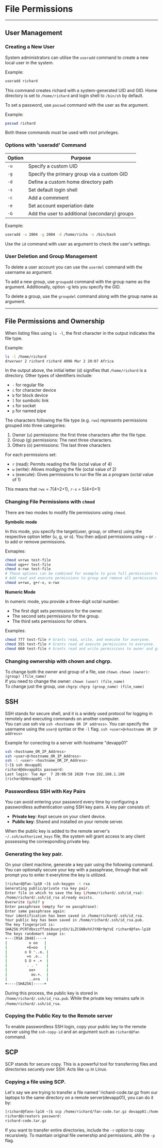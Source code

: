 # File Permissions

---

## User Management

### Creating a New User

System administrators can utilise the `useradd` command to create a new local user in the system.

Example:
```bash
useradd richard
```
This command creates richard with a system-generated UID and GID. Home directory is set to `/home/richard` and login shell to `/bin/sh` by default.

To set a password, use `passwd` command with the user as the argument.

Example:
```bash
passwd richard
```
Both these commands must be used with root privileges.

### Options with 'useradd' Command

| Option | Purpose | 
|---------|---------|
| `-u` | Specify a custom UID | 
| `-g` | Specify the primary group via a custom GID | 
| `-d` | Define a custom home directory path | 
| `-s` | Set default login shell |
| `-c` | Add a commment | 
| `-e` | Set account experiation date| 
| `-G` | Add the user to additional (secondary) groups |

Example:
```bash
useradd -u 2004 -g 2004 -d /home/richa -s /bin/bash
```

Use the `id` command with user as argument to check the user's settings.

### User Deletion and Group Management

To delete a user account you can use the `userdel` command with the username as argument.

To add a new group, use `groupadd` command with the group name as the argument. Additionally, option -g lets you specify the GID.

To delete a group, use the `groupdel` command along with the group name as argument.

---

## File Permissions and Ownership

When listing files using `ls -l`, the first character in the output indicates the file type.

Example:
```bash
ls -l /home/richard
drwxrwxr 2 richard richard 4096 Mar 2 20:07 Africa
```
In the output above, the initial letter (`d`) signifies that `/home/richard` is a directory. Other types of identifiers include:
- `-` for regular file
- `c` for character device
- `b` for block device
- `l` for sumbolic link
- `s` for socket
- `p` for named pipe

The characters following the file type (e.g. `rwx`) represents permissions grouped into three categories:

1. Owner (u) permissions: the first three characters after the file type.
2. Group (g) permissions: The next three characters.
3. Others (o) permissions: The last three characters

For each permissions set:
- `r` (read): Permits reading the file (octal value of 4)
- `w` (write): Allows modigying the file (octal value of 2)
- `x` (execute): Gives permissions to run the file as a program (octal value of 1)

This means that `rwx` = 7(4+2+1), `r-x` = 5(4+0+1)

### Changing File Permissions with `chmod`

There are two modes to modify file permissions using `chmod`.

**Symbolic mode**

In this mode, you specify the target(user, group, or others) using the respective option letter (u, g, or o). You then adjust permissions using `+` or `-` to add or remove permissions.

Exmaples:
```bash
chmod u+rwx test-file
chmod ugo+r test-file
chmod o-rwx test-file
# These options can be combined for example to give full permissions to the owner.
# Add read and execute permissions to group and remove all permissions for others:
chmod u+rwx, g+r-x, o-rwx
```

**Numeric Mode**

In numeric mode, you provide a three-digit octal number:
- The first digit sets permissions for the owner.
- The second sets permissions for the group.
- The third sets permissions for others.

Examples:
```bash
chmod 777 test-file # Grants read, write, and execute for everyone.
chmod 555 test-file # Grants read ad execute permissions to everyone.
chmod 660 test-file # Grants read and write permissions to owner and group, but none to others.
```

### Changing ownership with chown and chgrp.

To change both the owner and group of a file, use `chown`.
`chown (owner):(group) (file_name)`  
If you need to change the owner:
`chown (user) (file_name)`  
To change just the group, use `chgrp`:
`chgrp (group_name) (file_name)`

## SSH

SSH stands for secure shell, and it is a widely used protocol for logging in remotely and executing commands on another computer.  
You can use ssh via `ssh <hostname OR IP address>`. You can specify the username using the `user@` syntax or the `-l` flag. `ssh <user>@<hostname OR IP address>`

Example for conecting to a server with hostname "devapp01"
```bash
ssh <hostname_OR_IP_Address>
ssh <user>@<hostname_OR_IP_Address>
ssh -l <user> <hostname_OR_IP_Address>
[~]$ ssh devapp01
richard@devapp01s password:
Last login: Tue Apr  7 20:08:58 2020 from 192.168.1.109
[richard@devapp01 ~]$
```

### Passwordless SSH with Key Pairs

You can avoid entering your password every time by configuring a passwordless authentication using SSH key pairs. A key pair consists of:
- **Private key**: Kept secure on your client device.
- **Public key**: Shared and installed on your remote server.

When the public key is added to the remote server's `~/.ssh/authorized_keys` file, the system will grant access to any client possessing the corresponding private key.

### Generating the key pair.  

On your client machine, generate a key pair using the following command. You can optionally secure your key with a passphrase, through that will prompt you to enter it everytime the key is utilized.

```bash
[richard@fan-lp10 ~]$ ssh-keygen -t rsa
Generating public/private rsa key pair.
Enter file in which to save the key (/home/richard/.ssh/id_rsa):
/home/richard/.ssh/id_rsa already exists.
Overwrite (y/n)? y
Enter passphrase (empty for no passphrase):
Enter same passphrase again:
Your identification has been saved in /home/richard/.ssh/id_rsa.
Your public key has been saved in /home/richard/.ssh/id_rsa.pub.
The key fingerprint is:
SHA256:PCRTdbxzzffzmi8uunjn5V/1LZCG0BvhVJYXBr9gYsE richard@fan-lp10
The keys randomart image is:
+---[RSA 2048]----+
|          o oo   |
|         +E=oo   |
|        o O *..o. |
|         =o .o..  |
|        S O + .+  |
|         . . *    |
|          oo+     |
|           oo.+.  |
|          ..o+o   |
+----[SHA256]-----+
```
During this process, the public key is stored in `/home/richard/.ssh/id_rsa.pub`. While the private key remains safe in `/home/richard/.ssh/id_rsa`.

### Copying the Public Key to the Remote server

To enable passwordless SSH login, copy your public key to the remote server using the `ssh-copy-id` and an argument such as `richard@fan` command. 

## SCP

SCP stands for secure copy. This is a powerful tool for transferring files and directories securely over SSH. Acts like `cp` in Linux.

### Copying a file using SCP.

Let's say we are trying to transfer a file named 'richard-code.tar.gz from our laptops to the same directory on a remote server(devapp01), you can do it by:  

```bash
[richard@fann-lp10 ~]$ scp /home/richard/fan-code.tar.gz devapp01:/home/richard
richard@creators password:
richard-code.tar.gz 
```
If you want to transfer entire directories, include the `-r` option to copy recursively. To maintain original file ownership and permissions, ahh the `-p` flag.
